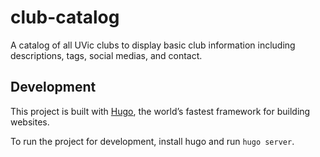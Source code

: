 # club-catalog

A catalog of all UVic clubs to display basic club information including descriptions, tags, social medias, and contact.

## Development

This project is built with [Hugo](https://gohugo.io), the world’s fastest framework for building websites.

To run the project for development, install hugo and run `hugo server`.
